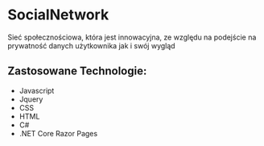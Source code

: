 # SocialNetwork
Sieć społecznościowa, która jest innowacyjna, ze względu na podejście na prywatność danych użytkownika jak i swój wygląd

## Zastosowane Technologie:
- Javascript
- Jquery
- CSS
- HTML
- C#
- .NET Core Razor Pages
